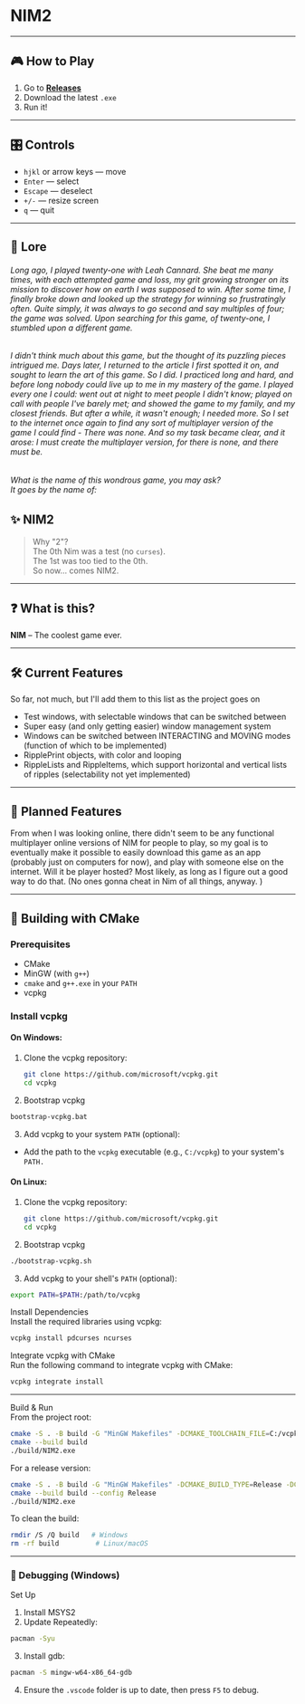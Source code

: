 # NIM2

---

## 🎮 How to Play

1. Go to **[Releases](https://github.com/tomekjersey0/NIM2/releases)**  
2. Download the latest `.exe`  
3. Run it!

---

## 🎛 Controls

- `hjkl` or arrow keys — move  
- `Enter` — select  
- `Escape` — deselect  
- `+/-` — resize screen  
- `q` — quit  

---

## 📜 Lore

###### Long ago, I played twenty-one with Leah Cannard. She beat me many times, with each attempted game and loss, my grit growing stronger on its mission to discover how on earth I was supposed to win. After some time, I finally broke down and looked up the strategy for winning so frustratingly often. Quite simply, it was always to go second and say multiples of four; the game was solved. Upon searching for this game, of twenty-one, I stumbled upon a different game.
 ###### I didn't think much about this game, but the thought of its puzzling pieces intrigued me. Days later, I returned to the article I first spotted it on, and sought to learn the art of this game. So I did. I practiced long and hard, and before long nobody could live up to me in my mastery of the game. I played every one I could: went out at night to meet people I didn't know; played on call with people I've barely met; and showed the game to my family, and my closest friends. But after a while, it wasn't enough; I needed more. So I set to the internet once again to find any sort of multiplayer version of the game I could find - There was none. And so my task became clear, and it arose: I must create the multiplayer version, for there is none, and there must be.
 ###### What is the name of this wondrous game, you may ask? <br>It goes by the name of:

## ✨ NIM2

> Why "2"?  
> The 0th Nim was a test (no `curses`).  
> The 1st was too tied to the 0th.  
> So now... comes NIM2.

---

## ❓ What is this?

**NIM** – The coolest game ever.  

---

## 🛠️ Current Features

So far, not much, but I'll add them to this list as the project goes on
 * Test windows, with selectable windows that can be switched between
 * Super easy (and only getting easier) window management system
 * Windows can be switched between INTERACTING and MOVING modes (function of which to be implemented)
 * RipplePrint objects, with color and looping
 * RippleLists and RippleItems, which support horizontal and vertical lists of ripples (selectability not yet implemented)

---

## 🚧 Planned Features

From when I was looking online, there didn't seem to be any functional multiplayer online versions of NIM for people to play,
 so my goal is to eventually make it possible to easily download this game as an app (probably just on computers for now),
 and play with someone else on the internet. Will it be player hosted? Most likely, as long as I figure out a good way to do that.
 (No ones gonna cheat in Nim of all things, anyway. )

---

## 🧱 Building with CMake

### Prerequisites

- CMake
- MinGW (with `g++`)
- `cmake` and `g++.exe` in your `PATH`
- vcpkg

### Install vcpkg

#### On Windows:
1. Clone the vcpkg repository:
   ```bash
   git clone https://github.com/microsoft/vcpkg.git
   cd vcpkg
   ```
2. Bootstrap vcpkg
```bash
bootstrap-vcpkg.bat
```
3. Add vcpkg to your system `PATH` (optional):
- Add the path to the `vcpkg` executable (e.g., `C:/vcpkg`) to your system's `PATH.`

#### On Linux:
1. Clone the vcpkg repository:
    ```bash
    git clone https://github.com/microsoft/vcpkg.git
    cd vcpkg
    ```
2. Bootstrap vcpkg
```bash
./bootstrap-vcpkg.sh
```
3. Add vcpkg to your shell's `PATH` (optional):
```bash
export PATH=$PATH:/path/to/vcpkg
```
Install Dependencies<br>
Install the required libraries using vcpkg:
```bash
vcpkg install pdcurses ncurses
```
Integrate vcpkg with CMake<br>
Run the following command to integrate vcpkg with CMake:
```bash
vcpkg integrate install
```
<hr>
Build & Run<br>
From the project root:

```bash
cmake -S . -B build -G "MinGW Makefiles" -DCMAKE_TOOLCHAIN_FILE=C:/vcpkg/scripts/buildsystems/vcpkg.cmake
cmake --build build
./build/NIM2.exe
```
For a release version:
```bash
cmake -S . -B build -G "MinGW Makefiles" -DCMAKE_BUILD_TYPE=Release -DCMAKE_TOOLCHAIN_FILE=C:/vcpkg/scripts/buildsystems/vcpkg.cmake
cmake --build build --config Release
./build/NIM2.exe
```

To clean the build:
```bash
rmdir /S /Q build   # Windows
rm -rf build         # Linux/macOS
```
<hr>

### 🐛 Debugging (Windows)

Set Up
1. Install MSYS2
2. Update Repeatedly:
```bash
pacman -Syu
```
3. Install gdb:
```bash
pacman -S mingw-w64-x86_64-gdb
```
4. Ensure the `.vscode` folder is up to date, then press `F5` to debug.